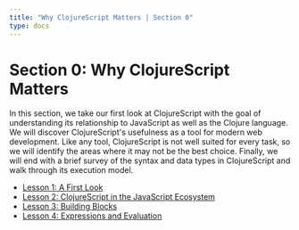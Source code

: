 ```yaml
---
title: "Why ClojureScript Matters | Section 0"
type: docs
---
```


# Section 0: Why ClojureScript Matters

In this section, we take our first look at ClojureScript with the goal of understanding
its relationship to JavaScript as well as the Clojure language. We will discover ClojureScript's
usefulness as a tool for modern web development. Like any tool, ClojureScript is not well suited
for every task, so we will identify the areas where it may not be the best choice. Finally, we
will end with a brief survey of the syntax and data types in ClojureScript and walk through its
execution model.

- [Lesson 1: A First Look](/section-0/lesson-1-a-first-look)
- [Lesson 2: ClojureScript in the JavaScript Ecosystem](/section-0/lesson-2-clojurescript-in-the-javascript-ecosystem)
- [Lesson 3: Building Blocks](/section-0/lesson-3-building-blocks)
- [Lesson 4: Expressions and Evaluation](/section-0/lesson-4-expressions-and-evaluation)